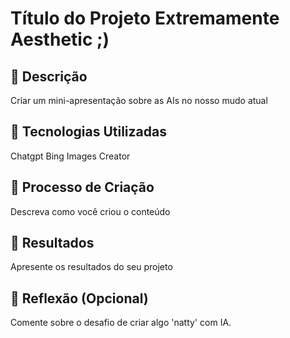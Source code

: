 # Título do Projeto Extremamente Aesthetic ;)

## 📒 Descrição
Criar um mini-apresentação sobre as AIs no nosso mudo atual

## 🤖 Tecnologias Utilizadas
Chatgpt
Bing Images Creator

## 🧐 Processo de Criação
Descreva como você criou o conteúdo

## 🚀 Resultados
Apresente os resultados do seu projeto

## 💭 Reflexão (Opcional)
Comente sobre o desafio de criar algo 'natty' com IA.
